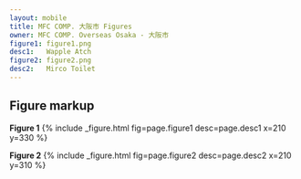 ```yaml
---
layout: mobile
title: MFC COMP. 大阪市 Figures
owner: MFC COMP. Overseas Osaka - 大阪市
figure1: figure1.png
desc1:   Wapple Atch
figure2: figure2.png
desc2:   Mirco Toilet
---
```


## Figure markup

   **Figure 1**
   {% include _figure.html fig=page.figure1 desc=page.desc1 x=210 y=330 %}

   **Figure 2**
   {% include _figure.html fig=page.figure2 desc=page.desc2 x=210 y=310 %}

